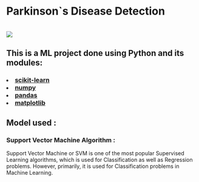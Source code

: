 <h1> Parkinson`s Disease Detection</h1><br>
<img src="https://github.com/Avinash300802/ML-hackathon-Parkinsons-Disease-Detection/blob/main/1.png">

<h2>This is a ML project done using Python and its modules:</h2><h3>
  
  <li><a href="https://scikit-learn.org/">scikit-learn<a></li>
  <li><a href ="https://numpy.org/doc/stable/user/whatisnumpy.html">numpy</a></li>
  <li><a href="https://pandas.pydata.org/docs/getting_started/overview.html#:~:text=pandas%20is%20a%20Python%20package,world%20data%20analysis%20in%20Python.">pandas</a></li>
    <li><a href ="https://matplotlib.org/">matplotlib</a></li></h3>

<h2>Model used : </h2><h3>Support Vector Machine Algorithm :</h3>
<p>Support Vector Machine or SVM is one of the most popular Supervised Learning algorithms, which is used for Classification as well as Regression problems. However, primarily, it is used for Classification problems in Machine Learning.</p>
